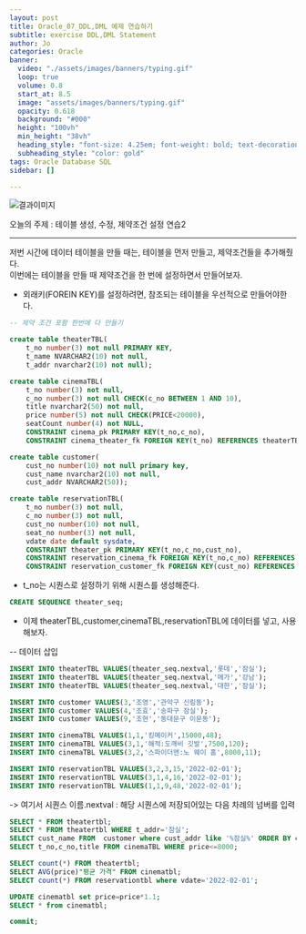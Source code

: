 ```yaml
---
layout: post
title: Oracle_07_DDL,DML 예제 연습하기
subtitle: exercise DDL,DML Statement
author: Jo
categories: Oracle
banner:
  video: "./assets/images/banners/typing.gif"
  loop: true
  volume: 0.8
  start_at: 8.5
  image: "assets/images/banners/typing.gif"
  opacity: 0.618
  background: "#000"
  height: "100vh"
  min_height: "38vh"
  heading_style: "font-size: 4.25em; font-weight: bold; text-decoration: underline"
  subheading_style: "color: gold"
tags: Oracle Database SQL
sidebar: []

---
```

![결과이미지](.assets/images/banners/2023-06-12.png)

오늘의 주제 :  테이블 생성, 수정, 제약조건 설정 연습2 <br>
 * * *
 
저번 시간에 데이터 테이블을 만들 때는, 테이블을 먼저 만들고, 제약조건들을 추가해줬다.<br>
이번에는 테이블을 만들 때 제약조건을 한 번에 설정하면서 만들어보자.<br>
* 외래키(FOREIN KEY)를 설정하려면, 참조되는 테이블을 우선적으로 만들어야한다.<br>

```sql
-- 제약 조건 포함 한번에 다 만들기

create table theaterTBL(
    t_no number(3) not null PRIMARY KEY,
    t_name NVARCHAR2(10) not null,
    t_addr nvarchar2(10) not null);

create table cinemaTBL(
    t_no number(3) not null,
    c_no number(3) not null CHECK(c_no BETWEEN 1 AND 10),
    title nvarchar2(50) not null,
    price number(5) not null CHECK(PRICE<20000),
    seatCount number(4) not NULL,
    CONSTRAINT cinema_pk PRIMARY KEY(t_no,c_no),
    CONSTRAINT cinema_theater_fk FOREIGN KEY(t_no) REFERENCES theaterTBL(t_no));

create table customer(
    cust_no number(10) not null primary key,
    cust_name nvarchar2(10) not null,
    cust_addr NVARCHAR2(50));

create table reservationTBL(
    t_no number(3) not null,
    c_no number(3) not null,
    cust_no number(10) not null,
    seat_no number(3) not null,
    vdate date default sysdate,
    CONSTRAINT theater_pk PRIMARY KEY(t_no,c_no,cust_no),
    CONSTRAINT reservation_cinema_fk FOREIGN KEY(t_no,c_no) REFERENCES cinemaTBL(t_no,c_no),
    CONSTRAINT reservation_customer_fk FOREIGN KEY(cust_no) REFERENCES customer(cust_no));
```

- t_no는 시퀀스로 설정하기 위해 시퀀스를 생성해준다.
```sql
CREATE SEQUENCE theater_seq;
```

- 이제 theaterTBL,customer,cinemaTBL,reservationTBL에 데이터를 넣고, 사용해보자.<br>

-- 데이터 삽입
```sql
INSERT INTO theaterTBL VALUES(theater_seq.nextval,'롯데','잠실');
INSERT INTO theaterTBL VALUES(theater_seq.nextval,'메가','강남');
INSERT INTO theaterTBL VALUES(theater_seq.nextval,'대한','잠실');

INSERT INTO customer VALUES(3,'조영','관악구 신림동');
INSERT INTO customer VALUES(4,'조효','송파구 잠실');
INSERT INTO customer VALUES(9,'조현','동대문구 이문동');

INSERT INTO cinemaTBL VALUES(1,1,'킹메이커',15000,48);
INSERT INTO cinemaTBL VALUES(3,1,'해적:도깨비 깃발',7500,120);
INSERT INTO cinemaTBL VALUES(3,2,'스파이더맨:노 웨이 홈',8000,11);

INSERT INTO reservationTBL VALUES(3,2,3,15,'2022-02-01');
INSERT INTO reservationTBL VALUES(3,1,4,16,'2022-02-01');
INSERT INTO reservationTBL VALUES(1,1,9,48,'2022-02-01');
```
 -> 여기서 시퀀스 이름.nextval : 해당 시퀀스에 저장되어있는 다음 차례의 넘버를 입력<br>

```sql
SELECT * FROM theatertbl;
SELECT * FROM theatertbl WHERE t_addr='잠실';
SELECT cust_name FROM  customer where cust_addr like '%잠실%' ORDER BY cust_name desc;
SELECT t_no,c_no,title FROM cinemaTBL WHERE price<=8000;

SELECT count(*) FROM theatertbl;
SELECT AVG(price)"평균 가격" FROM cinematbl;
SELECT count(*) FROM reservationtbl where vdate='2022-02-01';

UPDATE cinematbl set price=price*1.1; 
SELECT * from cinematbl;

commit;
```


